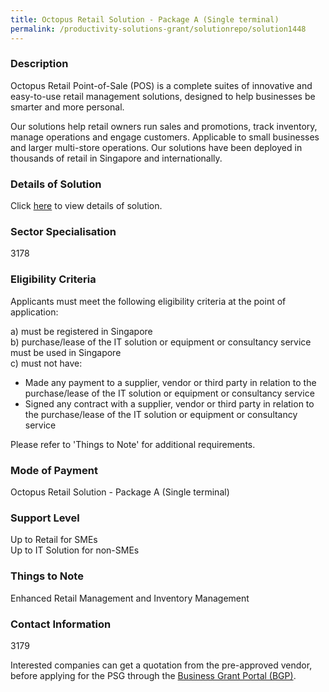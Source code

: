 ```yaml
---
title: Octopus Retail Solution - Package A (Single terminal)
permalink: /productivity-solutions-grant/solutionrepo/solution1448
---
```


### Description

Octopus Retail Point-of-Sale (POS) is a complete suites of innovative and easy-to-use retail management solutions, designed to help businesses be smarter and more personal. 

Our solutions help retail owners run sales and promotions, track inventory, manage operations and engage customers. Applicable to small businesses and larger multi-store operations. Our solutions have been deployed in thousands of retail in Singapore and internationally.

### Details of Solution

Click <a href='Octopus Retail Management Pte Ltd' target='_blank' rel='noopener'>here</a> to view details of solution.

### Sector Specialisation

 3178 

### Eligibility Criteria

Applicants must meet the following eligibility criteria at the point of application:

a) must be registered in Singapore <br>
b) purchase/lease of the IT solution or equipment or consultancy service must be used in Singapore <br>
c) must not have:
- Made any payment to a supplier, vendor or third party in relation to the purchase/lease of the IT solution or equipment or consultancy service
- Signed any contract with a supplier, vendor or third party in relation to the purchase/lease of the IT solution or equipment or consultancy service

Please refer to 'Things to Note' for additional requirements.

### Mode of Payment
Octopus Retail Solution - Package A (Single terminal)

### Support Level
Up to Retail for SMEs <br>
Up to IT Solution for non-SMEs

### Things to Note
Enhanced Retail Management and Inventory Management

### Contact Information
3179

Interested companies can get a quotation from the pre-approved vendor, before applying for the PSG through the <a target='_blank' rel='noopener' href='https://www.businessgrants.gov.sg/'>Business Grant Portal (BGP)</a>.
